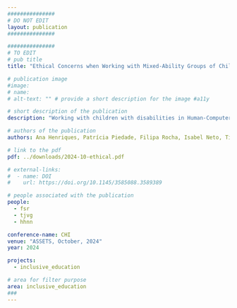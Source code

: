 ```yaml
---
###############
# DO NOT EDIT
layout: publication
###############

###############
# TO EDIT
# pub title
title: "Ethical Concerns when Working with Mixed-Ability Groups of Children"

# publication image
#image:
# name:
# alt-text: "" # provide a short description for the image #a11y

# short description of the publication
description: "Working with children with disabilities in Human-Computer Interaction and Human-Robot Interaction presents a unique set of ethical dilemmas. These young participants often require additional care, support, and accommodations, which can fall off researchers’ resources or expertise. The lack of clear guidance on navigating these challenges further aggravates the problem. To provide a basis on which to address this issue, we adopt a critical reflective approach, evaluating our impact by analyzing two case studies involving children with disabilities in HCI/HRI research. Flowing from these, we call for a shift in our approach to ethics in participatory research contexts to one that is processual, situational, and community-led."

# authors of the publication
authors: Ana Henriques, Patrícia Piedade, Filipa Rocha, Isabel Neto, Tiago Guerreiro, Hugo Nicolau

# link to the pdf
pdf: ../downloads/2024-10-ethical.pdf

# external-links:
#  - name: DOI
#    url: https://doi.org/10.1145/3585088.3589389

# people associated with the publication
people:
  - fsr
  - tjvg
  - hhnn

conference-name: CHI
venue: "ASSETS, October, 2024"
year: 2024

projects:
  - inclusive_education

# area for filter purpose
area: inclusive_education
###
---
```

